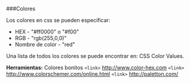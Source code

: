 ###Colores

Los colores en css se pueden especificar:
- HEX - "#ff0000" o "#f00"
- RGB - "rgb(255,0,0)"
- Nombre de color - "red"

Una lista de todos los colores se puede encontrar en: CSS Color Values.

**Herramientas:**
Colores bonitos
`<link>` http://www.color-hex.com
`<link>` http://www.colorschemer.com/online.html
`<link>` http://paletton.com/
